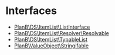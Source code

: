 
                                                                                                                                            
    
# Interfaces

* [PlanB\DS\ItemList\ListInterface](PlanB/DS/ItemList/ListInterface.md)
* [PlanB\DS\ItemList\Resolver\Resolvable](PlanB/DS/ItemList/Resolver/Resolvable.md)
* [PlanB\DS\ItemList\TypableList](PlanB/DS/ItemList/TypableList.md)
* [PlanB\ValueObject\Stringifable](PlanB/ValueObject/Stringifable.md)

                                                                                                                                                                                                                                                                                                                                                                                                            
    
                                                                                                                                                                                                                                                                             
                